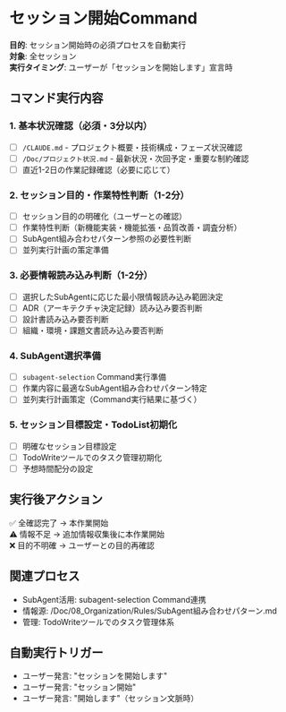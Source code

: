 # セッション開始Command

**目的**: セッション開始時の必須プロセスを自動実行  
**対象**: 全セッション  
**実行タイミング**: ユーザーが「セッションを開始します」宣言時

## コマンド実行内容

### 1. 基本状況確認（必須・3分以内）
- [ ] `/CLAUDE.md` - プロジェクト概要・技術構成・フェーズ状況確認
- [ ] `/Doc/プロジェクト状況.md` - 最新状況・次回予定・重要な制約確認
- [ ] 直近1-2日の作業記録確認（必要に応じて）

### 2. セッション目的・作業特性判断（1-2分）
- [ ] セッション目的の明確化（ユーザーとの確認）
- [ ] 作業特性判断（新機能実装・機能拡張・品質改善・調査分析）
- [ ] SubAgent組み合わせパターン参照の必要性判断
- [ ] 並列実行計画の策定準備

### 3. 必要情報読み込み判断（1-2分）
- [ ] 選択したSubAgentに応じた最小限情報読み込み範囲決定
- [ ] ADR（アーキテクチャ決定記録）読み込み要否判断
- [ ] 設計書読み込み要否判断
- [ ] 組織・環境・課題文書読み込み要否判断

### 4. SubAgent選択準備
- [ ] `subagent-selection` Command実行準備
- [ ] 作業内容に最適なSubAgent組み合わせパターン特定
- [ ] 並列実行計画策定（Command実行結果に基づく）

### 5. セッション目標設定・TodoList初期化
- [ ] 明確なセッション目標設定
- [ ] TodoWriteツールでのタスク管理初期化
- [ ] 予想時間配分の設定

## 実行後アクション
✅ 全確認完了 → 本作業開始  
⚠️ 情報不足 → 追加情報収集後に本作業開始  
❌ 目的不明確 → ユーザーとの目的再確認

## 関連プロセス
- SubAgent活用: subagent-selection Command連携
- 情報源: /Doc/08_Organization/Rules/SubAgent組み合わせパターン.md
- 管理: TodoWriteツールでのタスク管理体系

## 自動実行トリガー
- ユーザー発言: "セッションを開始します"
- ユーザー発言: "セッション開始"  
- ユーザー発言: "開始します"（セッション文脈時）